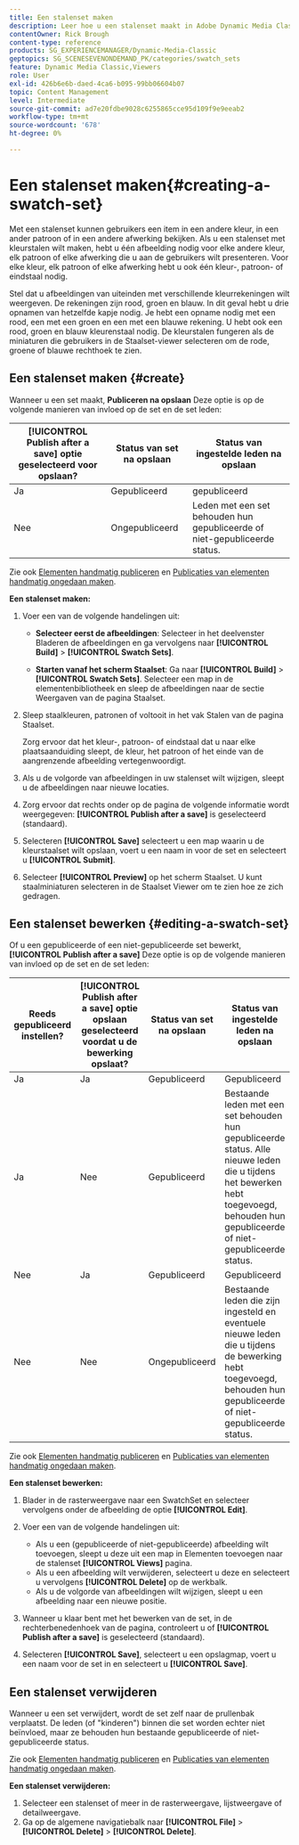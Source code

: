 ```yaml
---
title: Een stalenset maken
description: Leer hoe u een stalenset maakt in Adobe Dynamic Media Classic.
contentOwner: Rick Brough
content-type: reference
products: SG_EXPERIENCEMANAGER/Dynamic-Media-Classic
geptopics: SG_SCENESEVENONDEMAND_PK/categories/swatch_sets
feature: Dynamic Media Classic,Viewers
role: User
exl-id: 426b6e6b-daed-4ca6-b095-99bb06604b07
topic: Content Management
level: Intermediate
source-git-commit: ad7e20fdbe9028c6255865cce95d109f9e9eeab2
workflow-type: tm+mt
source-wordcount: '678'
ht-degree: 0%

---
```


# Een stalenset maken{#creating-a-swatch-set}

Met een stalenset kunnen gebruikers een item in een andere kleur, in een ander patroon of in een andere afwerking bekijken. Als u een stalenset met kleurstalen wilt maken, hebt u één afbeelding nodig voor elke andere kleur, elk patroon of elke afwerking die u aan de gebruikers wilt presenteren. Voor elke kleur, elk patroon of elke afwerking hebt u ook één kleur-, patroon- of eindstaal nodig.

Stel dat u afbeeldingen van uiteinden met verschillende kleurrekeningen wilt weergeven. De rekeningen zijn rood, groen en blauw. In dit geval hebt u drie opnamen van hetzelfde kapje nodig. Je hebt een opname nodig met een rood, een met een groen en een met een blauwe rekening. U hebt ook een rood, groen en blauw kleurenstaal nodig. De kleurstalen fungeren als de miniaturen die gebruikers in de Staalset-viewer selecteren om de rode, groene of blauwe rechthoek te zien.

## Een stalenset maken {#create}

Wanneer u een set maakt, **Publiceren na opslaan** Deze optie is op de volgende manieren van invloed op de set en de set leden:

| **[!UICONTROL Publish after a save]** optie geselecteerd voor opslaan? | Status van set na opslaan | Status van ingestelde leden na opslaan |
| --- | --- | --- |
| Ja | Gepubliceerd | gepubliceerd |
| Nee | Ongepubliceerd | Leden met een set behouden hun gepubliceerde of niet-gepubliceerde status. |

Zie ook [Elementen handmatig publiceren](publishing-files.md#manually_publishing_assets) en [Publicaties van elementen handmatig ongedaan maken](publishing-files.md#manually_unpublishing_assets).

**Een stalenset maken:**

1. Voer een van de volgende handelingen uit:

   * **Selecteer eerst de afbeeldingen**: Selecteer in het deelvenster Bladeren de afbeeldingen en ga vervolgens naar **[!UICONTROL Build]** > **[!UICONTROL Swatch Sets]**.

   * **Starten vanaf het scherm Staalset**: Ga naar **[!UICONTROL Build]** > **[!UICONTROL Swatch Sets]**. Selecteer een map in de elementenbibliotheek en sleep de afbeeldingen naar de sectie Weergaven van de pagina Staalset.

1. Sleep staalkleuren, patronen of voltooit in het vak Stalen van de pagina Staalset.

   Zorg ervoor dat het kleur-, patroon- of eindstaal dat u naar elke plaatsaanduiding sleept, de kleur, het patroon of het einde van de aangrenzende afbeelding vertegenwoordigt.

1. Als u de volgorde van afbeeldingen in uw stalenset wilt wijzigen, sleept u de afbeeldingen naar nieuwe locaties.
1. Zorg ervoor dat rechts onder op de pagina de volgende informatie wordt weergegeven: **[!UICONTROL Publish after a save]** is geselecteerd (standaard).
1. Selecteren **[!UICONTROL Save]** selecteert u een map waarin u de kleurstaalset wilt opslaan, voert u een naam in voor de set en selecteert u **[!UICONTROL Submit]**.
1. Selecteer **[!UICONTROL Preview]** op het scherm Staalset. U kunt staalminiaturen selecteren in de Staalset Viewer om te zien hoe ze zich gedragen.

## Een stalenset bewerken {#editing-a-swatch-set}

Of u een gepubliceerde of een niet-gepubliceerde set bewerkt, **[!UICONTROL Publish after a save]** Deze optie is op de volgende manieren van invloed op de set en de set leden:

| Reeds gepubliceerd instellen? | **[!UICONTROL Publish after a save]** optie opslaan geselecteerd voordat u de bewerking opslaat? | Status van set na opslaan | Status van ingestelde leden na opslaan |
|--- | --- | --- | --- |
| Ja | Ja | Gepubliceerd | Gepubliceerd |
| Ja | Nee | Gepubliceerd | Bestaande leden met een set behouden hun gepubliceerde status. Alle nieuwe leden die u tijdens het bewerken hebt toegevoegd, behouden hun gepubliceerde of niet-gepubliceerde status. |
| Nee | Ja | Gepubliceerd | Gepubliceerd |
| Nee | Nee | Ongepubliceerd | Bestaande leden die zijn ingesteld en eventuele nieuwe leden die u tijdens de bewerking hebt toegevoegd, behouden hun gepubliceerde of niet-gepubliceerde status. |

Zie ook [Elementen handmatig publiceren](publishing-files.md#manually_publishing_assets) en [Publicaties van elementen handmatig ongedaan maken](publishing-files.md#manually_unpublishing_assets).

**Een stalenset bewerken:**

1. Blader in de rasterweergave naar een SwatchSet en selecteer vervolgens onder de afbeelding de optie **[!UICONTROL Edit]**.
1. Voer een van de volgende handelingen uit:

   * Als u een (gepubliceerde of niet-gepubliceerde) afbeelding wilt toevoegen, sleept u deze uit een map in Elementen toevoegen naar de stalenset **[!UICONTROL Views]** pagina.
   * Als u een afbeelding wilt verwijderen, selecteert u deze en selecteert u vervolgens **[!UICONTROL Delete]** op de werkbalk.
   * Als u de volgorde van afbeeldingen wilt wijzigen, sleept u een afbeelding naar een nieuwe positie.

1. Wanneer u klaar bent met het bewerken van de set, in de rechterbenedenhoek van de pagina, controleert u of **[!UICONTROL Publish after a save]** is geselecteerd (standaard).
1. Selecteren **[!UICONTROL Save]**, selecteert u een opslagmap, voert u een naam voor de set in en selecteert u **[!UICONTROL Save]**.

## Een stalenset verwijderen

Wanneer u een set verwijdert, wordt de set zelf naar de prullenbak verplaatst. De leden (of &quot;kinderen&quot;) binnen die set worden echter niet beïnvloed, maar ze behouden hun bestaande gepubliceerde of niet-gepubliceerde status.

Zie ook [Elementen handmatig publiceren](publishing-files.md#manually_publishing_assets) en [Publicaties van elementen handmatig ongedaan maken](publishing-files.md#manually_unpublishing_assets).

**Een stalenset verwijderen:**

1. Selecteer een stalenset of meer in de rasterweergave, lijstweergave of detailweergave.
1. Ga op de algemene navigatiebalk naar **[!UICONTROL File]** > **[!UICONTROL Delete]** > **[!UICONTROL Delete]**.
